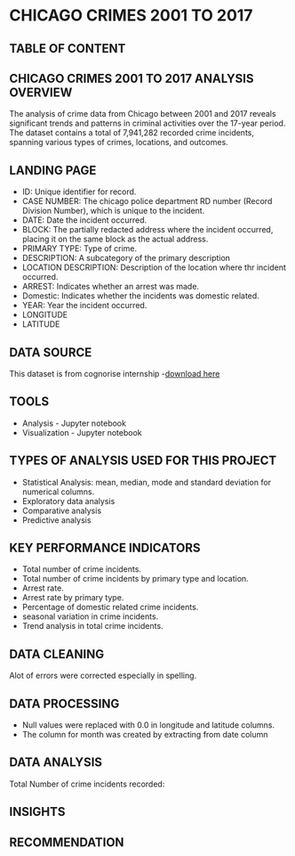 # CHICAGO CRIMES 2001 TO 2017

## TABLE OF CONTENT

## CHICAGO CRIMES 2001 TO 2017 ANALYSIS OVERVIEW
The analysis of crime data from Chicago between 2001 and 2017 reveals significant trends and patterns in criminal activities over the 17-year period. The dataset contains a total of 7,941,282 recorded crime incidents, spanning various types of crimes, locations, and outcomes.
## LANDING PAGE
* ID: Unique identifier for record.
* CASE NUMBER: The chicago police department RD number (Record Division Number), which is unique to the incident.
* DATE: Date the incident occurred.
* BLOCK: The partially redacted address where the incident occurred, placing it on the same block as the actual address.
* PRIMARY TYPE: Type of crime.
* DESCRIPTION: A subcategory of the primary description
* LOCATION DESCRIPTION: Description of the location where thr incident occurred.
* ARREST: Indicates whether an arrest was made.
* Domestic: Indicates whether the incidents was domestic related.
* YEAR: Year the incident occurred.
* LONGITUDE
* LATITUDE


## DATA SOURCE
This dataset is from cognorise internship
-[download here]()


## TOOLS
- Analysis - Jupyter notebook
- Visualization - Jupyter notebook


## TYPES OF ANALYSIS USED FOR THIS PROJECT
* Statistical Analysis: mean, median, mode and standard deviation for numerical columns.
* Exploratory data analysis
* Comparative analysis
* Predictive analysis


## KEY PERFORMANCE INDICATORS
* Total number of crime incidents.
* Total number of crime incidents by primary type and location.
* Arrest rate.
* Arrest rate by primary type.
* Percentage of domestic related crime incidents.
* seasonal variation in crime incidents.
* Trend analysis in total crime incidents.

  
## DATA CLEANING
Alot of errors were corrected especially in spelling.


## DATA PROCESSING
* Null values were replaced with 0.0 in longitude and latitude columns.
* The column for month was created by extracting from date column

  
## DATA ANALYSIS
Total Number of crime incidents recorded:
## INSIGHTS 

## RECOMMENDATION
